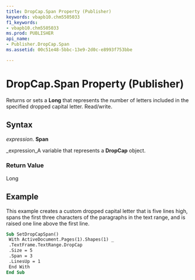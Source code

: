 ```yaml
---
title: DropCap.Span Property (Publisher)
keywords: vbapb10.chm5505033
f1_keywords:
- vbapb10.chm5505033
ms.prod: PUBLISHER
api_name:
- Publisher.DropCap.Span
ms.assetid: 00c51e48-5bbc-13e9-2d0c-e8993f753bbe

---
```



# DropCap.Span Property (Publisher)

Returns or sets a  **Long** that represents the number of letters included in the specified dropped capital letter. Read/write.


## Syntax

 _expression_. **Span**

 _expression_A variable that represents a  **DropCap** object.


### Return Value

Long


## Example

This example creates a custom dropped capital letter that is five lines high, spans the first three characters of the paragraphs in the text range, and is raised one line above the first line.


```vb
Sub SetDropCapSpan() 
 With ActiveDocument.Pages(1).Shapes(1) _ 
 .TextFrame.TextRange.DropCap 
 .Size = 5 
 .Span = 3 
 .LinesUp = 1 
 End With 
End Sub
```


